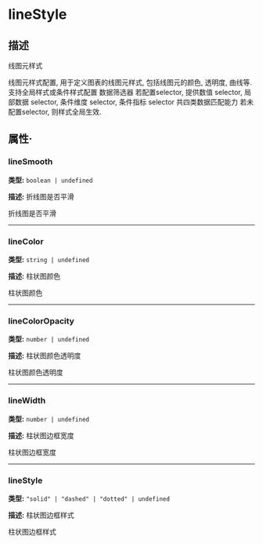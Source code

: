 # lineStyle
## 描述
线图元样式

线图元样式配置, 用于定义图表的线图元样式, 包括线图元的颜色, 透明度, 曲线等.
支持全局样式或条件样式配置
数据筛选器
若配置selector, 提供数值 selector, 局部数据 selector, 条件维度 selector, 条件指标 selector 共四类数据匹配能力
若未配置selector, 则样式全局生效.


## 属性·

### lineSmooth

**类型:** `boolean | undefined`

**描述:**
折线图是否平滑

折线图是否平滑

---

### lineColor

**类型:** `string | undefined`

**描述:**
柱状图颜色

柱状图颜色

---

### lineColorOpacity

**类型:** `number | undefined`

**描述:**
柱状图颜色透明度

柱状图颜色透明度

---

### lineWidth

**类型:** `number | undefined`

**描述:**
柱状图边框宽度

柱状图边框宽度

---

### lineStyle

**类型:** `"solid" | "dashed" | "dotted" | undefined`

**描述:**
柱状图边框样式

柱状图边框样式
